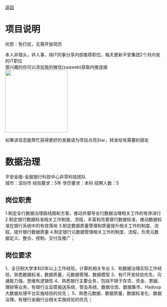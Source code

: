 [返回](../)

# 项目说明

优势：免打扰，无需开放简历

本人非猎头，非人事，纯IT同事分享内部推荐职位，每天更新平安集团2个月内发的IT职位  
感兴趣的你可以添加我的微信(zaqweb)获取内推连接  
<img src="https://github.com/zaqweb/PA-IT-JOBS/blob/master/WechatICode.jpeg"  height="200" width="200">

如果该信息能帮忙获得更好的发展请为项目点亮Star，转发给有需要的朋友

# 数据治理
平安金服-金服银行科技中心非零科技团队  
城市：深圳市 经验要求：5年 学历要求：本科  招聘人数：5

## 岗位职责
1.制定全行数据治理路线图和方案，推动并督导全行数据治理相关工作的有序进行
2.制定银行数据标准相关工作制度、流程，丰富和完善银行数据标准，推动数据标准在银行系统中的有效落地
3.制定数据质量管理和质量提升相关工作的制度、流程，提升银行数据质量
4.制定银行元数据管理相关工作的制度、流程，负责元数据定义、整合、控制、交付及推广；

## 岗位要求
1、全日制大学本科5年以上工作经验，计算机相关专业
2、有数据治理实际工作经验，熟悉数据标准，数据质量，元数据管理，数据模型
3、有IT开发经验优先，沟通能力强，思维有逻辑性
4、熟悉银行主要业务，包括不限于存贷、资金、票据、理财等业务，有银行业监管报送系统、管会系统、数据仓库、数据集市、Hadoop大数据处理平台实施经验的优先；
5、熟悉元数据、数据质量、数据标准化、数据治理，有银行金融行业相关实施经验的优先；




